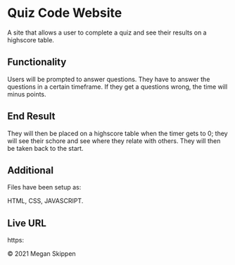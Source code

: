 # Quiz Code Website

A site that allows a user to complete a quiz and see their results on a highscore table.

## Functionality

Users will be prompted to answer questions.
They have to answer the questions in a certain timeframe.
If they get a questions wrong, the time will minus points.

## End Result

They will then be placed on a highscore table when the timer gets to 0; they will see their schore and see where they relate with others.
They will then be taken back to the start.

## Additional

Files have been setup as:

HTML,
CSS,
JAVASCRIPT.

## Live URL
https:

© 2021 Megan Skippen
